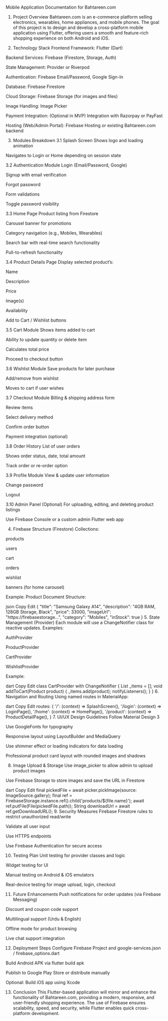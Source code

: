 Mobile Application Documentation for Bahtareen.com
1. Project Overview
Bahtareen.com is an e-commerce platform selling electronics, wearables, home appliances, and mobile phones. The goal of this project is to design and develop a cross-platform mobile application using Flutter, offering users a smooth and feature-rich shopping experience on both Android and iOS.

2. Technology Stack
Frontend Framework: Flutter (Dart)

Backend Services: Firebase (Firestore, Storage, Auth)

State Management: Provider or Riverpod

Authentication: Firebase Email/Password, Google Sign-In

Database: Firebase Firestore

Cloud Storage: Firebase Storage (for images and files)

Image Handling: Image Picker

Payment Integration: (Optional in MVP) Integration with Razorpay or PayFast

Hosting (Web/Admin Portal): Firebase Hosting or existing Bahtareen.com backend

3. Modules Breakdown
3.1 Splash Screen
Shows logo and loading animation

Navigates to Login or Home depending on session state

3.2 Authentication Module
Login (Email/Password, Google)

Signup with email verification

Forgot password

Form validations

Toggle password visibility

3.3 Home Page
Product listing from Firestore

Carousel banner for promotions

Category navigation (e.g., Mobiles, Wearables)

Search bar with real-time search functionality

Pull-to-refresh functionality

3.4 Product Details Page
Display selected product’s:

Name

Description

Price

Image(s)

Availability

Add to Cart / Wishlist buttons

3.5 Cart Module
Shows items added to cart

Ability to update quantity or delete item

Calculates total price

Proceed to checkout button

3.6 Wishlist Module
Save products for later purchase

Add/remove from wishlist

Moves to cart if user wishes

3.7 Checkout Module
Billing & shipping address form

Review items

Select delivery method

Confirm order button

Payment integration (optional)

3.8 Order History
List of user orders

Shows order status, date, total amount

Track order or re-order option

3.9 Profile Module
View & update user information

Change password

Logout

3.10 Admin Panel (Optional)
For uploading, editing, and deleting product listings

Use Firebase Console or a custom admin Flutter web app

4. Firebase Structure (Firestore)
Collections:

products

users

cart

orders

wishlist

banners (for home carousel)

Example: Product Document Structure:

json
Copy
Edit
{
  "title": "Samsung Galaxy A14",
  "description": "4GB RAM, 128GB Storage, Black",
  "price": 33000,
  "imageUrl": "https://firebasestorage...",
  "category": "Mobiles",
  "inStock": true
}
5. State Management (Provider)
Each module will use a ChangeNotifier class for reactive updates. Examples:

AuthProvider

ProductProvider

CartProvider

WishlistProvider

Example:

dart
Copy
Edit
class CartProvider with ChangeNotifier {
  List<CartItem> _items = [];
  void addToCart(Product product) {
    _items.add(product);
    notifyListeners();
  }
}
6. Navigation and Routing
Using named routes in MaterialApp:

dart
Copy
Edit
routes: {
  '/': (context) => SplashScreen(),
  '/login': (context) => LoginPage(),
  '/home': (context) => HomePage(),
  '/product': (context) => ProductDetailPage(),
}
7. UI/UX Design Guidelines
Follow Material Design 3

Use GoogleFonts for typography

Responsive layout using LayoutBuilder and MediaQuery

Use shimmer effect or loading indicators for data loading

Professional product card layout with rounded images and shadows

8. Image Upload & Storage
Use image_picker to allow admin to upload product images

Use Firebase Storage to store images and save the URL in Firestore

dart
Copy
Edit
final pickedFile = await picker.pickImage(source: ImageSource.gallery);
final ref = FirebaseStorage.instance.ref().child('products/${file.name}');
await ref.putFile(File(pickedFile.path));
String downloadUrl = await ref.getDownloadURL();
9. Security Measures
Firebase Firestore rules to restrict unauthorized read/write

Validate all user input

Use HTTPS endpoints

Use Firebase Authentication for secure access

10. Testing Plan
Unit testing for provider classes and logic

Widget testing for UI

Manual testing on Android & iOS emulators

Real-device testing for image upload, login, checkout

11. Future Enhancements
Push notifications for order updates (via Firebase Messaging)

Discount and coupon code support

Multilingual support (Urdu & English)

Offline mode for product browsing

Live chat support integration

12. Deployment Steps
Configure Firebase Project and google-services.json / firebase_options.dart

Build Android APK via flutter build apk

Publish to Google Play Store or distribute manually

Optional: Build iOS app using Xcode

13. Conclusion
This Flutter-based application will mirror and enhance the functionality of Bahtareen.com, providing a modern, responsive, and user-friendly shopping experience. The use of Firebase ensures scalability, speed, and security, while Flutter enables quick cross-platform development.

